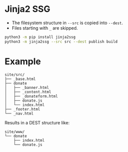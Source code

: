 # Jinja2 SSG

- The filesystem structure in `--src` is copied into `--dest`.
- Files starting with `_` are skipped.

```bash
python3 -m pip install jinja2ssg
python3 -m jinja2ssg --src src --dest publish build
```

# Example

```
site/src/
├── _base.html
├── donate
│   ├── _banner.html
│   ├── _content.html
│   ├── _donateform.html
│   ├── donate.js
│   └── index.html
├── _footer.html
└── _nav.html
```

Results in a DEST structure like:

```
site/www/
└── donate
    ├── index.html
    └── donate.js
```
